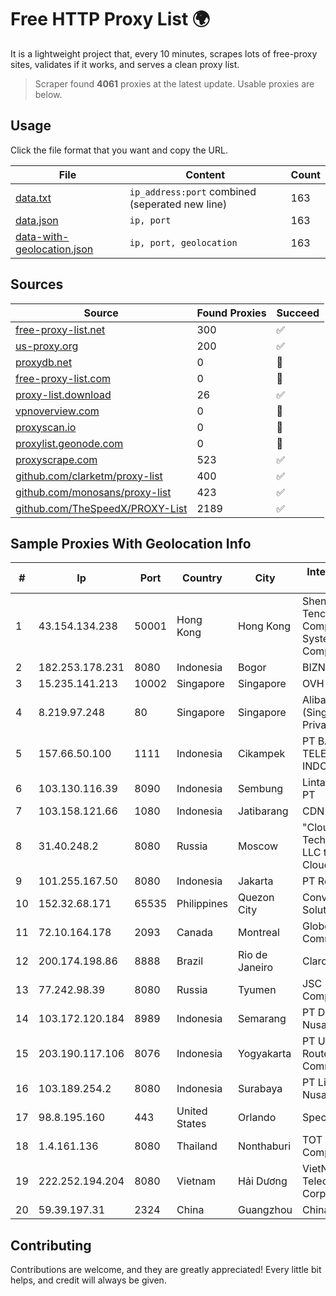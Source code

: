 
# Free HTTP Proxy List 🌍

It is a lightweight project that, every 10 minutes, scrapes lots of free-proxy sites, validates if it works, and serves a clean proxy list.


> Scraper found **4061** proxies at the latest update. Usable proxies are below.

## Usage

Click the file format that you want and copy the URL.


|File|Content|Count|
|----|-------|-----|
|[data.txt](https://raw.githubusercontent.com/themiralay/Proxy-List-World/master/data.txt)|`ip_address:port` combined (seperated new line)|163|
|[data.json](https://raw.githubusercontent.com/themiralay/Proxy-List-World/master/data.json)|`ip, port`|163|
|[data-with-geolocation.json](https://raw.githubusercontent.com/themiralay/Proxy-List-World/master/data-with-geolocation.json)|`ip, port, geolocation`|163|

## Sources

|Source|Found Proxies|Succeed|
|------|-------------|-------|
|[free-proxy-list.net](https://free-proxy-list.net)|300|✅|
|[us-proxy.org](https://www.us-proxy.org)|200|✅|
|[proxydb.net](http://proxydb.net)|0|🚫|
|[free-proxy-list.com](https://free-proxy-list.com/?page=&port=&type%5B%5D=http&type%5B%5D=https&up_time=0&search=Search)|0|🚫|
|[proxy-list.download](https://www.proxy-list.download/HTTP)|26|✅|
|[vpnoverview.com](https://vpnoverview.com/privacy/anonymous-browsing/free-proxy-servers)|0|🚫|
|[proxyscan.io](https://www.proxyscan.io)|0|🚫|
|[proxylist.geonode.com](https://proxylist.geonode.com/api/proxy-list?limit=300&page=1&sort_by=lastChecked&sort_type=desc&protocols=http,https)|0|🚫|
|[proxyscrape.com](https://api.proxyscrape.com/v2/?request=displayproxies&protocol=http&timeout=10000&country=all&ssl=all&anonymity=all)|523|✅|
|[github.com/clarketm/proxy-list](https://raw.githubusercontent.com/clarketm/proxy-list/master/proxy-list-raw.txt)|400|✅|
|[github.com/monosans/proxy-list](https://raw.githubusercontent.com/monosans/proxy-list/main/proxies/http.txt)|423|✅|
|[github.com/TheSpeedX/PROXY-List](https://raw.githubusercontent.com/TheSpeedX/PROXY-List/master/http.txt)|2189|✅|


## Sample Proxies With Geolocation Info

|#|Ip|Port|Country|City|Internet Service Provider|
|-|--|----|-------|----|-------------------------|
|1|43.154.134.238|50001|Hong Kong|Hong Kong|Shenzhen Tencent Computer Systems Company Limited|
|2|182.253.178.231|8080|Indonesia|Bogor|BIZNET|
|3|15.235.141.213|10002|Singapore|Singapore|OVH SAS|
|4|8.219.97.248|80|Singapore|Singapore|Alibaba Cloud (Singapore) Private Limited|
|5|157.66.50.100|1111|Indonesia|Cikampek|PT BARAYA TELEKOMUNIKASI INDONESIA|
|6|103.130.116.39|8090|Indonesia|Sembung|Lintas Data Prima, PT|
|7|103.158.121.66|1080|Indonesia|Jatibarang|CDN|
|8|31.40.248.2|8080|Russia|Moscow|"Cloud Technologies" LLC trading as Cloud.ru|
|9|101.255.167.50|8080|Indonesia|Jakarta|PT Remala Abadi|
|10|152.32.68.171|65535|Philippines|Quezon City|Converge ICT Solution Inc|
|11|72.10.164.178|2093|Canada|Montreal|GloboTech Communications|
|12|200.174.198.86|8888|Brazil|Rio de Janeiro|Claro S.A|
|13|77.242.98.39|8080|Russia|Tyumen|JSC "Russian Company" LIR|
|14|103.172.120.184|8989|Indonesia|Semarang|PT Digital Akses Nusantara|
|15|203.190.117.106|8076|Indonesia|Yogyakarta|PT Union Routelink Communication|
|16|103.189.254.2|8080|Indonesia|Surabaya|PT Lintas Daya Nusantara|
|17|98.8.195.160|443|United States|Orlando|Spectrum|
|18|1.4.161.136|8080|Thailand|Nonthaburi|TOT Public Company Limited|
|19|222.252.194.204|8080|Vietnam|Hải Dương|VietNam Post and Telecom Corporation|
|20|59.39.197.31|2324|China|Guangzhou|Chinanet|



## Contributing

Contributions are welcome, and they are greatly appreciated! Every
little bit helps, and credit will always be given.

